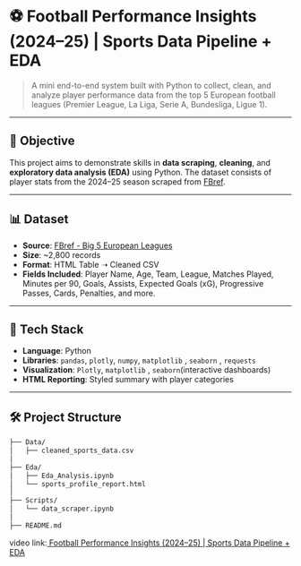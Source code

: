 # ⚽ Football Performance Insights (2024–25) | Sports Data Pipeline + EDA

> A mini end-to-end system built with Python to collect, clean, and analyze player performance data from the top 5 European football leagues (Premier League, La Liga, Serie A, Bundesliga, Ligue 1).

---

## 📌 Objective

This project aims to demonstrate skills in **data scraping**, **cleaning**, and **exploratory data analysis (EDA)** using Python. The dataset consists of player stats from the 2024–25 season scraped from [FBref](https://fbref.com/en/comps/Big5/stats/players/Big-5-European-Leagues-Stats).

---

## 📊 Dataset

- **Source**: [FBref - Big 5 European Leagues](https://fbref.com/en/comps/Big5/stats/players/Big-5-European-Leagues-Stats)
- **Size**: ~2,800 records
- **Format**: HTML Table ➝ Cleaned CSV
- **Fields Included**: Player Name, Age, Team, League, Matches Played, Minutes per 90, Goals, Assists, Expected Goals (xG), Progressive Passes, Cards, Penalties, and more.

---

## 🔧 Tech Stack

- **Language**: Python
- **Libraries**: `pandas`, `plotly`, `numpy`, `matplotlib` , `seaborn` , `requests`
- **Visualization**: `Plotly`, `matplotlib` , `seaborn`(interactive dashboards)
- **HTML Reporting**: Styled summary with player categories

---

## 🛠 Project Structure

```bash
├── Data/
│   ├── cleaned_sports_data.csv
│
├── Eda/
│   ├── Eda_Analysis.ipynb
│   └── sports_profile_report.html
│
├── Scripts/
│   └── data_scraper.ipynb
│
├── README.md

```
video link:[ Football Performance Insights (2024–25) | Sports Data Pipeline + EDA
](https://drive.google.com/file/d/1fYiQ-YvUQR8ziSYQCRkctVRXpfWj7p8j/view?usp=sharing)
